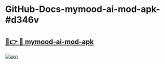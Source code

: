 # GitHub-Docs-mymood-ai-mod-apk-#d346v

# <h2><a href="https://andorid.site?title=mymood-ai-mod-apk&ref=07A">🔗👉 🔴 mymood-ai-mod-apk</a></h2>

[![acn](https://github.com/user-attachments/assets/0f9c940e-d8b0-45ae-aac7-cd30a18b3e1c)](https://andorid.site?title=mymood-ai-mod-apk&ref=07A)

